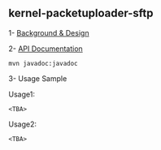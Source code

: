 ## kernel-packetuploader-sftp

 
 1- [Background & Design](../../design/kernel/kernel-packetuploader.md)
 

 2- [API Documentation <TBA>](TBA)
 
 ```
 mvn javadoc:javadoc

 ```
 
 3- Usage Sample
 
 Usage1:
 
 ```
<TBA>
 
 ```

 Usage2:
 
 ```
<TBA>
 
 ```








